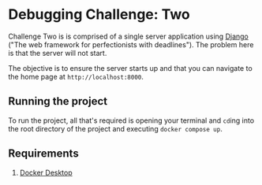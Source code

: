 # Debugging Challenge: Two

Challenge Two is is comprised of a single server application using [Django](https://www.djangoproject.com/) ("The web framework for perfectionists with deadlines"). The problem here is that the server will not start.

The objective is to ensure the server starts up and that you can navigate to the home page at `http://localhost:8000`.

## Running the project

To run the project, all that's required is opening your terminal and `cd`ing into the root directory of the project and executing `docker compose up`.

## Requirements

1. [Docker Desktop](https://docs.docker.com/engine/install/)
